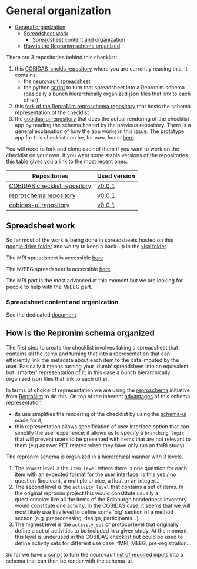 # General organization

<!-- TOC -->

-   [General organization](#general-organization)
    -   [Spreadsheet work](#spreadsheet-work)
        -   [Spreadsheet content and organization](#spreadsheet-content-and-organization)
    -   [How is the Repronim schema organized](#how-is-the-repronim-schema-organized)

<!-- /TOC -->

There are 3 repositories behind this checklist:

1.  this
    [COBIDAS_chckls repository](https://github.com/Remi-Gau/COBIDAS_chckls/)
    where you are currently reading this. It contains:
    -   the [neurovault spreadsheet](./xlsx/metadata_neurovault.csv)
    -   the python [script](./python/create_ecobidas_schema.py) to turn that
        spreadsheet into a Repronim schema (basically a bunch hierarchically
        organized json files that link to each other).
2.  this
    [fork of the ReproNim reproschema repository](https://github.com/Remi-Gau/reproschema)
    that hosts the schema representation of the checklist
3.  the [cobidas-ui repository](https://github.com/Remi-Gau/cobidas-ui) that
    does the actual rendering of the checklist app by reading the schema hosted
    by the previous repository. There is a general explanation of how the app
    works in this [issue](https://github.com/ReproNim/schema-ui/issues/4). The
    prototype app for this checklist can be, for now, found
    [here](https://cobidas-checklist.herokuapp.com/)

You will need to fork and clone each of them if you want to work on the
checklist on your own. If you want some stable versions of the repositories this
table gives you a link to the most recent ones.

| Repositories                                                                | Used version                                                             |
| --------------------------------------------------------------------------- | ------------------------------------------------------------------------ |
| [COBIDAS checklist repository](https://github.com/Remi-Gau/COBIDAS_chckls/) | [v0.0.1](https://github.com/Remi-Gau/COBIDAS_chckls/releases/tag/v0.0.1) |
| [reproschema repository](https://github.com/Remi-Gau/reproschema)           | [v0.0.1](https://github.com/Remi-Gau/reproschema/releases/tag/v0.0.1)    |
| [cobidas-ui repository](https://github.com/Remi-Gau/cobidas-ui)             | [v0.0.1](https://github.com/Remi-Gau/cobidas-ui/releases/tag/v0.0.1)     |

## Spreadsheet work

So far most of the work is being done in spreadsheets hosted on this
[google drive folder](https://drive.google.com/drive/folders/1wg5k-6pSB3mQm_a30abX6qb-lzTn_S-Y?usp=sharing)
and we try to keep a back-up in the [xlsx folder](./xlsx/).

The MRI spreadsheet is accessible
[here](https://docs.google.com/spreadsheets/d/1dCXP0MTK3DjY09ZFd7FXgv0Ngx16_YJwVBiXOeQbTho/edit?usp=sharing)

The M/EEG spreadsheet is accessible
[here](https://docs.google.com/spreadsheets/d/1OhkmbtgIWdFxSVjpu6A8PWoAuqev0jY-98GFQlwBCy0/edit?usp=sharing)

The MRI part is the most advanced at this moment but we are looking for people
to help with the M/EEG part.

### Spreadsheet content and organization

See the dedicated [document](./spreadsheet_content.md)

## How is the Repronim schema organized

The first step to create the checklist involves taking a spreadsheet that
contains all the items and turning that into a representation that can
efficiently link the metadata about each item to the data imputed by the user.
Basically it means turning your 'dumb' spreadsheet into an equivalent but
'smarter' representation of it: in this case a bunch hierarchically organized
json files that link to each other.

In terms of choice of representation we are using the
[reproschema](https://github.com/ReproNim/reproschema) initiative from
[ReproNim](http://www.repronim.org/) to do this. On top of the inherent
[advantages](https://github.com/ReproNim/reproschema#30-advantages-of-current-representation)
of this schema representation:

-   its use simplifies the rendering of the checklist by using the
    [schema-ui](https://github.com/ReproNim/schema-ui) made for it,
-   this representation allows specification of user interface option that can
    simplify the user experience: it allows us to specify a `branching logic`
    that will prevent users to be presented with items that are not relevant to
    them (e.g answer PET related when they have only run an fMRI study).

The repronim schema is organized in a hierarchical manner with 3 levels.

1.  The lowest level is the `item level` where there is one question for each
    item with an expected format for the user interface: is this yes / no
    question (boolean), a multiple choice, a float or an integer...
2.  The second level is the `activity level` that contains a set of items. In
    the original repronim project this would constitute usually a questionnaire:
    like all the items of the Edinburgh handedness inventory would constitute
    one activity. In the COBIDAS case, it seems that we will most likely use
    this level to define some 'big' section of a method section (e.g.
    preprocessing, design, participants...)
3.  The highest level is the `activity_set` or protocol level that originally
    define a set of activities to be included in a given study. At the moment
    this level is underused in the COBIDAS checklist but could be used to define
    activity sets for different use case: fMRI, MEEG, pre-registration...

So far we have a [script](./python/create_ecobidas_schema.py) to turn the
neurovault [list of required inputs](./xlsx/metadata_neurovault.csv) into a
schema that can then be render with the schema-ui.
